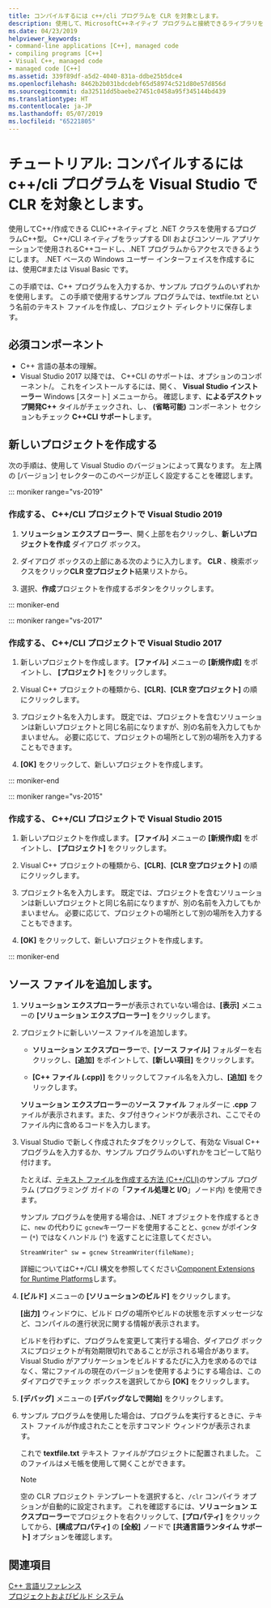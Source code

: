 ```yaml
---
title: コンパイルするには c++/cli プログラムを CLR を対象とします。
description: 使用して、MicrosoftC++ネイティブ プログラムと接続できるライブラリを作成するC++コードや .NET プログラムです。
ms.date: 04/23/2019
helpviewer_keywords:
- command-line applications [C++], managed code
- compiling programs [C++]
- Visual C++, managed code
- managed code [C++]
ms.assetid: 339f89df-a5d2-4040-831a-ddbe25b5dce4
ms.openlocfilehash: 8462b2b031bdcdebf65d58974c521d80e57d856d
ms.sourcegitcommit: da32511dd5baebe27451c0458a95f345144bd439
ms.translationtype: HT
ms.contentlocale: ja-JP
ms.lasthandoff: 05/07/2019
ms.locfileid: "65221805"
---
```

# <a name="walkthrough-compile-a-ccli-program-that-targets-the-clr-in-visual-studio"></a>チュートリアル: コンパイルするには c++/cli プログラムを Visual Studio で CLR を対象とします。

使用してC++/作成できる CLIC++ネイティブと .NET クラスを使用するプログラムC++型。 C++/CLI ネイティブをラップする Dll およびコンソール アプリケーションで使用されるC++コードし、.NET プログラムからアクセスできるようにします。 .NET ベースの Windows ユーザー インターフェイスを作成するには、使用C#または Visual Basic です。 

この手順では、C++ プログラムを入力するか、サンプル プログラムのいずれかを使用します。 この手順で使用するサンプル プログラムでは、textfile.txt という名前のテキスト ファイルを作成し、プロジェクト ディレクトリに保存します。

## <a name="prerequisites"></a>必須コンポーネント

- C++ 言語の基本の理解。
- Visual Studio 2017 以降では、 C++CLI のサポートは、オプションのコンポーネント/。 これをインストールするには、開く、 **Visual Studio インストーラー** Windows [スタート] メニューから。 確認します、**によるデスクトップ開発C++** タイルがチェックされ、し、 **(省略可能)** コンポーネント セクションもチェック **C++CLI サポート**します。

## <a name="create-a-new-project"></a>新しいプロジェクトを作成する

次の手順は、使用して Visual Studio のバージョンによって異なります。 左上隅の [バージョン] セレクターのこのページが正しく設定することを確認します。

::: moniker range="vs-2019"

### <a name="to-create-a-ccli-project-in-visual-studio-2019"></a>作成する、 C++/CLI プロジェクトで Visual Studio 2019

1. **ソリューション エクスプ ローラー**、開く上部を右クリックし、**新しいプロジェクトを作成** ダイアログ ボックス。

1. ダイアログ ボックスの上部にある次のように入力します。 **CLR** 、検索ボックスをクリック**CLR 空プロジェクト**結果リストから。 

1. 選択、**作成**プロジェクトを作成するボタンをクリックします。

::: moniker-end

::: moniker range="vs-2017"

### <a name="to-create-a-ccli-project-in-visual-studio-2017"></a>作成する、 C++/CLI プロジェクトで Visual Studio 2017

1. 新しいプロジェクトを作成します。 **[ファイル]** メニューの **[新規作成]** をポイントし、 **[プロジェクト]** をクリックします。

1. Visual C++ プロジェクトの種類から、**[CLR]**、**[CLR 空プロジェクト]** の順にクリックします。

1. プロジェクト名を入力します。 既定では、プロジェクトを含むソリューションは新しいプロジェクトと同じ名前になりますが、別の名前を入力してもかまいません。 必要に応じて、プロジェクトの場所として別の場所を入力することもできます。

1. **[OK]** をクリックして、新しいプロジェクトを作成します。

::: moniker-end

::: moniker range="vs-2015"

### <a name="to-create-a-ccli-project-in-visual-studio-2015"></a>作成する、 C++/CLI プロジェクトで Visual Studio 2015

1. 新しいプロジェクトを作成します。 **[ファイル]** メニューの **[新規作成]** をポイントし、 **[プロジェクト]** をクリックします。

1. Visual C++ プロジェクトの種類から、**[CLR]**、**[CLR 空プロジェクト]** の順にクリックします。

1. プロジェクト名を入力します。 既定では、プロジェクトを含むソリューションは新しいプロジェクトと同じ名前になりますが、別の名前を入力してもかまいません。 必要に応じて、プロジェクトの場所として別の場所を入力することもできます。

1. **[OK]** をクリックして、新しいプロジェクトを作成します。

::: moniker-end

## <a name="add-a-source-file"></a>ソース ファイルを追加します。

1. **ソリューション エクスプローラー**が表示されていない場合は、**[表示]** メニューの **[ソリューション エクスプローラー]** をクリックします。

1. プロジェクトに新しいソース ファイルを追加します。

   - **ソリューション エクスプローラー**で、**[ソース ファイル]** フォルダーを右クリックし、**[追加]** をポイントして、**[新しい項目]** をクリックします。

   - **[C++ ファイル (.cpp)]** をクリックしてファイル名を入力し、**[追加]** をクリックします。

   **ソリューション エクスプローラー**の**ソース ファイル** フォルダーに **.cpp** ファイルが表示されます。また、タブ付きウィンドウが表示され、ここでそのファイル内に含めるコードを入力します。

1. Visual Studio で新しく作成されたタブをクリックして、有効な Visual C++ プログラムを入力するか、サンプル プログラムのいずれかをコピーして貼り付けます。

   たとえば、[テキスト ファイルを作成する方法 (C++/CLI)](how-to-write-a-text-file-cpp-cli.md)のサンプル プログラム (プログラミング ガイドの「**ファイル処理と I/O**」ノード内) を使用できます。

   サンプル プログラムを使用する場合は、.NET オブジェクトを作成するときに、`new` の代わりに `gcnew`キーワードを使用することと、`gcnew` がポインター (`*`) ではなくハンドル (`^`) を返すことに注意してください。

   `StreamWriter^ sw = gcnew StreamWriter(fileName);`

   詳細についてはC++/CLI 構文を参照してください[Component Extensions for Runtime Platforms](../extensions/component-extensions-for-runtime-platforms.md)します。

1. **[ビルド]** メニューの **[ソリューションのビルド]** をクリックします。

   **[出力]** ウィンドウに、ビルド ログの場所やビルドの状態を示すメッセージなど、コンパイルの進行状況に関する情報が表示されます。

   ビルドを行わずに、プログラムを変更して実行する場合、ダイアログ ボックスにプロジェクトが有効期限切れであることが示される場合があります。 Visual Studio がアプリケーションをビルドするたびに入力を求めるのではなく、常にファイルの現在のバージョンを使用するようにする場合は、このダイアログでチェック ボックスを選択してから **[OK]** をクリックします。

1. **[デバッグ]** メニューの **[デバッグなしで開始]** をクリックします。

1. サンプル プログラムを使用した場合は、プログラムを実行するときに、テキスト ファイルが作成されたことを示すコマンド ウィンドウが表示されます。

   これで **textfile.txt** テキスト ファイルがプロジェクトに配置されました。 このファイルはメモ帳を使用して開くことができます。

   > [!NOTE]
   > 空の CLR プロジェクト テンプレートを選択すると、`/clr` コンパイラ オプションが自動的に設定されます。 これを確認するには、**ソリューション エクスプローラー**でプロジェクトを右クリックして、**[プロパティ]** をクリックしてから、**[構成プロパティ]** の **[全般]** ノードで **[共通言語ランタイム サポート]** オプションを確認します。

## <a name="see-also"></a>関連項目

[C++ 言語リファレンス](../cpp/cpp-language-reference.md)<br/>
[プロジェクトおよびビルド システム](../build/projects-and-build-systems-cpp.md)<br/>
